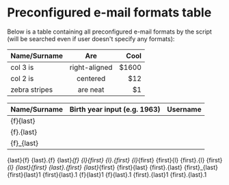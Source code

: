 # Preconfigured e-mail formats table
Below is a table containing all preconfigured e-mail formats by the script (will be searched even if user doesn't specify any formats):

| Name/Surname        | Are           | Cool  |
| ------------- |:-------------:| -----:|
| col 3 is      | right-aligned | $1600 |
| col 2 is      | centered      |   $12 |
| zebra stripes | are neat      |    $1 |

| Name/Surname        | Birth year input (e.g. 1963)           | Username  |
| -------------       |:-------------:                         | -----:    |
| {f}{last}           |                                        |           |
| {f}.{last}          |                                        |           |
| {f}_{last}          |                                        |           |

{last}{f}
{last}.{f}
{last}_{f}
{l}{first}
{l}.{first}
{l}_{first}
{first}{l}
{first}.{l}
{first}_{l}
{last}{first}
{last}.{first}
{last}_{first}
{first}{last}
{first}.{last}
{first}_{last}
{first}{last}1
{first}{last}.1
{f}{last}1
{f}{last}.1
{first}.{last}1
{first}.{last}.1
